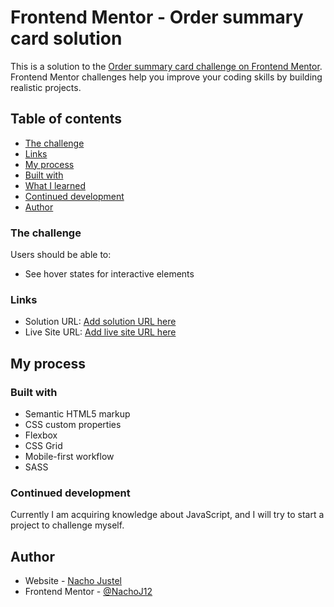 # Frontend Mentor - Order summary card solution

This is a solution to the [Order summary card challenge on Frontend Mentor](https://www.frontendmentor.io/challenges/order-summary-component-QlPmajDUj). Frontend Mentor challenges help you improve your coding skills by building realistic projects. 

## Table of contents

  - [The challenge](#the-challenge)
  - [Links](#links)
  - [My process](#my-process)
  - [Built with](#built-with)
  - [What I learned](#what-i-learned)
  - [Continued development](#continued-development)
  - [Author](#author)

### The challenge
Users should be able to:

- See hover states for interactive elements


### Links
- Solution URL: [Add solution URL here](https://your-solution-url.com)
- Live Site URL: [Add live site URL here](https://your-live-site-url.com)

## My process


### Built with
- Semantic HTML5 markup
- CSS custom properties
- Flexbox
- CSS Grid
- Mobile-first workflow
- SASS

### Continued development
Currently I am acquiring knowledge about JavaScript, and I will try to start a project to challenge myself.

## Author
- Website - [Nacho Justel](https://www.your-site.com)
- Frontend Mentor - [@NachoJ12](https://www.frontendmentor.io/profile/NachoJ12)





